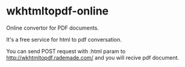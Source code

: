 wkhtmltopdf-online
==================

Online convertor for PDF documents.

It's a free service for html to pdf conversation.


You can send POST request with :html param to http://wkhtmltopdf.rademade.com/ and you will recive pdf document.
